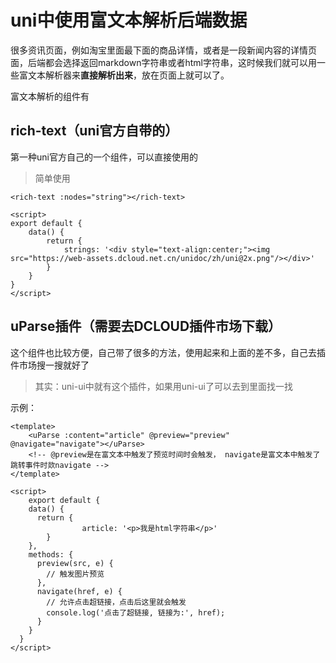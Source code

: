 # uni中使用富文本解析后端数据

很多资讯页面，例如淘宝里面最下面的商品详情，或者是一段新闻内容的详情页面，后端都会选择返回markdown字符串或者html字符串，这时候我们就可以用一些富文本解析器来**直接解析出来**，放在页面上就可以了。



富文本解析的组件有



## rich-text（uni官方自带的）

第一种uni官方自己的一个组件，可以直接使用的



>简单使用

```vue
<rich-text :nodes="string"></rich-text>

<script>
export default {
    data() {
        return {
            strings: '<div style="text-align:center;"><img src="https://web-assets.dcloud.net.cn/unidoc/zh/uni@2x.png"/></div>'
        }
    }
}
</script>
```





## uParse插件（需要去DCLOUD插件市场下载）

这个组件也比较方便，自己带了很多的方法，使用起来和上面的差不多，自己去插件市场搜一搜就好了

>其实：uni-ui中就有这个插件，如果用uni-ui了可以去到里面找一找

示例：

```vue
<template>
	<uParse :content="article" @preview="preview" @navigate="navigate"></uParse>
	<!-- @preview是在富文本中触发了预览时间时会触发， navigate是富文本中触发了跳转事件时欻navigate -->
</template>

<script>
	export default {
    data() {
      return {
				article: '<p>我是html字符串</p>'      
    	}
    },
    methods: {
      preview(src, e) {
        // 触发图片预览
      },
      navigate(href, e) {
        // 允许点击超链接，点击后这里就会触发
        console.log('点击了超链接, 链接为:', href);
      }
    }
  }
</script>
```

